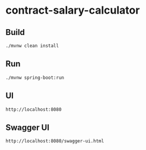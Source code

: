 # contract-salary-calculator


## Build
`./mvnw clean install`

## Run
`./mvnw spring-boot:run`

## UI
`http://localhost:8080`

## Swagger UI
`http://localhost:8080/swagger-ui.html`